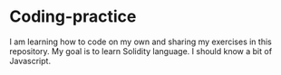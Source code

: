 # Coding-practice
I am learning how to code on my own and sharing my exercises in this repository.
My goal is to learn Solidity language. I should know a bit of Javascript.
